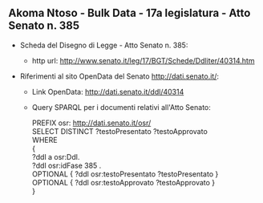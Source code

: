 ## Akoma Ntoso - Bulk Data - 17a legislatura - Atto Senato n. 385 ##

* Scheda del Disegno di Legge - Atto Senato n. 385:
	* http url: http://www.senato.it/leg/17/BGT/Schede/Ddliter/40314.htm

* Riferimenti al sito OpenData del Senato http://dati.senato.it/:
	* Link OpenData: http://dati.senato.it/ddl/40314
	* Query SPARQL per i documenti relativi all'Atto Senato:

        PREFIX osr: <http://dati.senato.it/osr/>  
		SELECT DISTINCT ?testoPresentato ?testoApprovato  
		WHERE  
		{  
		    ?ddl a osr:Ddl.  
		    ?ddl osr:idFase 385 .  
		    OPTIONAL { ?ddl osr:testoPresentato ?testoPresentato }  
		    OPTIONAL { ?ddl osr:testoApprovato ?testoApprovato }  
		}
		